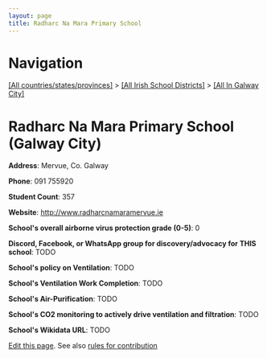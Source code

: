 ```yaml
---
layout: page
title: Radharc Na Mara Primary School
---
```

# Navigation

[[All countries/states/provinces]](../../..) > [[All Irish School Districts]](../..) > [[All In Galway City]](..)

# Radharc Na Mara Primary School (Galway City)

**Address**: Mervue, Co. Galway

**Phone**: 091 755920

**Student Count**: 357

**Website**: <http://www.radharcnamaramervue.ie>

**School's overall airborne virus protection grade (0-5)**: 0

**Discord, Facebook, or WhatsApp group for discovery/advocacy for THIS school**: TODO

**School's policy on Ventilation**: TODO

**School's Ventilation Work Completion**: TODO

**School's Air-Purification**: TODO

**School's CO2 monitoring to actively drive ventilation and filtration**: TODO

**School's Wikidata URL**: TODO


[Edit this page](https://github.com/ventilate-schools/Ireland/edit/main/./Galway_City/Radharc_Na_Mara_Primary_School.md). See also [rules for contribution](../../../contribution-rules/)